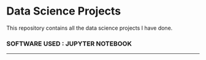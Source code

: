 # Data Science Projects

This repository contains all the data science projects I have done. 

### SOFTWARE USED : JUPYTER NOTEBOOK

-----------------------------------------------------------------------------------------------------------------------------------------------------------------------------------

# 




